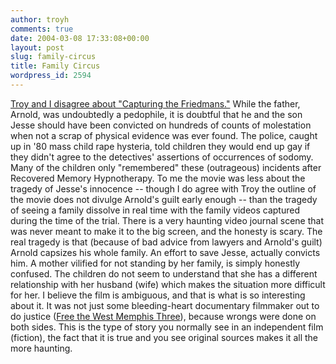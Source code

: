 ```yaml
---
author: troyh
comments: true
date: 2004-03-08 17:33:08+00:00
layout: post
slug: family-circus
title: Family Circus
wordpress_id: 2594
---
```


[Troy and I disagree about "Capturing the Friedmans."](http://www.troyandgay.com/archives/2004/03/001929.php#001929)  While the father, Arnold, was undoubtedly a pedophile, it is doubtful that he and the son Jesse should have been convicted on hundreds of counts of molestation when not a scrap of physical evidence was ever found.  The police, caught up in '80 mass child rape hysteria, told children they would end up gay if they didn't agree to the detectives' assertions of occurrences of sodomy.  Many of the children only "remembered" these (outrageous) incidents after Recovered Memory Hypnotherapy.
To me the movie was less about the tragedy of Jesse's innocence -- though I do agree with Troy the outline of the movie does not divulge Arnold's guilt early enough -- than the tragedy of seeing a family dissolve in real time with the family videos captured during the time of the trial.  There is a very haunting video journal scene that was never meant to make it to the big screen, and the honesty is scary.  The real tragedy is that (because of bad advice from lawyers and Arnold's guilt) Arnold capsizes his whole family.  An effort to save Jesse, actually convicts him.  A mother vilified for not standing by her family, is simply honestly confused.  The children do not seem to understand that she has a different relationship with her husband (wife) which makes the situation more difficult for her.
I believe the film is ambiguous, and that is what is so interesting about it.  It was not just some bleeding-heart documentary filmmaker out to do justice ([Free the West Memphis Three](http://www.wm3.org)), because wrongs were done on both sides.  This is the type of story you normally see in an independent film (fiction), the fact that it is true and you see original sources makes it all the more haunting.
